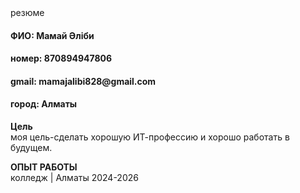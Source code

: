 <html>
  <body>
  <head>резюме</head>
<h4>ФИО: Мамай Әліби</h4>
<h4>номер: 870894947806</h4>
<h4>gmail: mamajalibi828@gmail.com</h4>
<h4>город: Алматы</h4>
<p><b>Цель</b><br>моя цель-сделать хорошую ИТ-профессию и хорошо работать в будущем.</p>
<p><b>ОПЫТ РАБОТЫ</b><br>колледж  | Алматы 2024-2026 </p>

</body>
</html>
